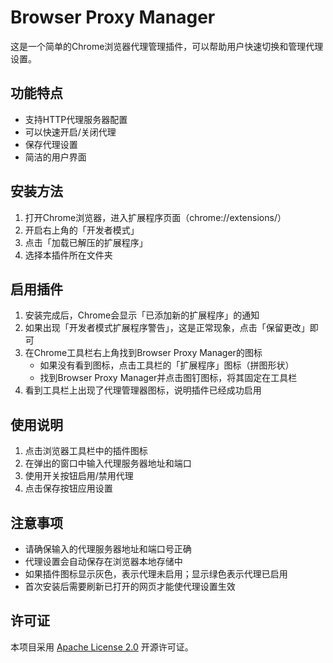# Browser Proxy Manager

这是一个简单的Chrome浏览器代理管理插件，可以帮助用户快速切换和管理代理设置。

## 功能特点

- 支持HTTP代理服务器配置
- 可以快速开启/关闭代理
- 保存代理设置
- 简洁的用户界面

## 安装方法

1. 打开Chrome浏览器，进入扩展程序页面（chrome://extensions/）
2. 开启右上角的「开发者模式」
3. 点击「加载已解压的扩展程序」
4. 选择本插件所在文件夹

## 启用插件

1. 安装完成后，Chrome会显示「已添加新的扩展程序」的通知
2. 如果出现「开发者模式扩展程序警告」，这是正常现象，点击「保留更改」即可
3. 在Chrome工具栏右上角找到Browser Proxy Manager的图标
   - 如果没有看到图标，点击工具栏的「扩展程序」图标（拼图形状）
   - 找到Browser Proxy Manager并点击图钉图标，将其固定在工具栏
4. 看到工具栏上出现了代理管理器图标，说明插件已经成功启用

## 使用说明

1. 点击浏览器工具栏中的插件图标
2. 在弹出的窗口中输入代理服务器地址和端口
3. 使用开关按钮启用/禁用代理
4. 点击保存按钮应用设置

## 注意事项

- 请确保输入的代理服务器地址和端口号正确
- 代理设置会自动保存在浏览器本地存储中
- 如果插件图标显示灰色，表示代理未启用；显示绿色表示代理已启用
- 首次安装后需要刷新已打开的网页才能使代理设置生效

## 许可证

本项目采用 [Apache License 2.0](LICENSE) 开源许可证。
